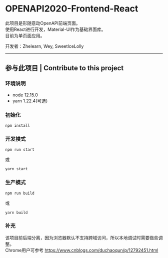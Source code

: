 # OPENAPI2020-Frontend-React

此项目是形随意动OpenAPI前端页面。  
使用React进行开发，Material-UI作为基础界面库。  
目前为单页面应用。  

开发者：Zhelearn, Wey, SweetIceLolly  

---

## 参与此项目 | Contribute to this project
### 环境说明
- node 12.15.0
- yarn 1.22.4(可选) 

### 初始化
```
npm install
```

### 开发模式
```
npm run start
```
或
```
yarn start
```

### 生产模式
```
npm run build
```
或
```
yarn build
```

### 补充
该项目前后端分离，因为浏览器默认不支持跨域访问，所以本地调试时需要做些调整。  
Chrome用户可参考 https://www.cnblogs.com/duchaoqun/p/12792451.html

